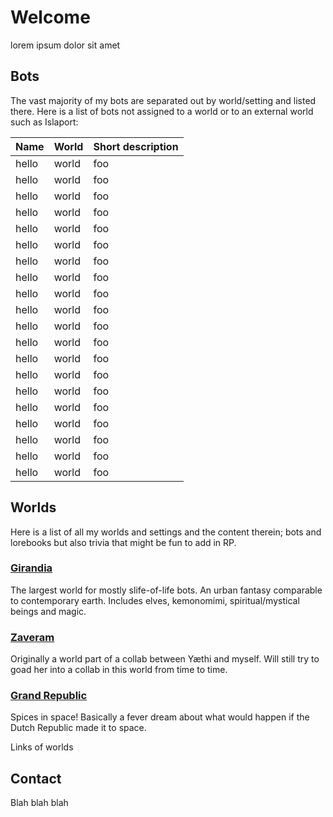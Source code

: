# Welcome

lorem ipsum dolor sit amet

## Bots

The vast majority of my bots are separated out by world/setting and listed there. Here is a list of bots not assigned to a world or to an external world such as Islaport:

| Name         | World    | Short description                 |
|:-------------|:---------|:----------------------------------|
| hello        | world    | foo                               |
| hello        | world    | foo                               |
| hello        | world    | foo                               |
| hello        | world    | foo                               |
| hello        | world    | foo                               |
| hello        | world    | foo                               |
| hello        | world    | foo                               |
| hello        | world    | foo                               |
| hello        | world    | foo                               |
| hello        | world    | foo                               |
| hello        | world    | foo                               |
| hello        | world    | foo                               |
| hello        | world    | foo                               |
| hello        | world    | foo                               |
| hello        | world    | foo                               |
| hello        | world    | foo                               |
| hello        | world    | foo                               |
| hello        | world    | foo                               |
| hello        | world    | foo                               |
| hello        | world    | foo                               |


## Worlds

Here is a list of all my worlds and settings and the content therein; bots and lorebooks but also trivia that might be fun to add in RP.

### [Girandia](/Girandia)

The largest world for mostly slife-of-life bots. An urban fantasy comparable to contemporary earth. Includes elves, kemonomimi, spiritual/mystical beings and magic.

### [Zaveram](/Zaveram)

Originally a world part of a collab between Yæthi and myself. Will still try to goad her into a collab in this world from time to time.

### [Grand Republic](/GrandRepublic)

Spices in space! Basically a fever dream about what would happen if the Dutch Republic made it to space.

Links of worlds

## Contact

Blah blah blah
